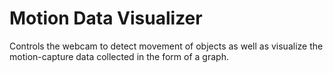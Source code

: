 # Motion Data Visualizer
Controls the webcam to detect movement of objects as well as visualize the motion-capture data collected in the form of a graph.
